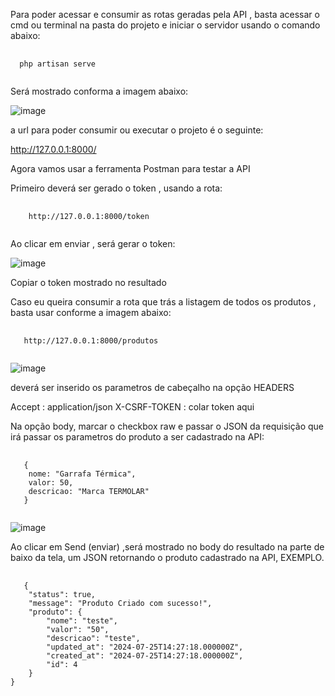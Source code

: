 
Para poder acessar e consumir as rotas geradas pela API , basta acessar o cmd ou terminal na pasta do projeto e iniciar o servidor usando o comando abaixo:


<pre class="language-php">
  <code class="language-php">
  php artisan serve
  </code>
</pre>

Será mostrado conforma a imagem abaixo:

![image](https://github.com/user-attachments/assets/8e6e1f33-46a2-4f25-8bcd-623de63eef88)

a url para poder consumir ou executar o projeto é o seguinte:

http://127.0.0.1:8000/

Agora vamos usar a ferramenta Postman para testar a API

Primeiro deverá ser gerado o token , usando a rota:

<pre class="language-php">
  <code class="language-php">
    http://127.0.0.1:8000/token
  </code>
</pre>

Ao clicar em enviar , será gerar o token:

![image](https://github.com/user-attachments/assets/e3980b1b-17fd-45af-a35c-65fde9bd748c)

Copiar o token mostrado no resultado

Caso eu queira consumir a rota que trás a listagem de todos os produtos , basta usar conforme a imagem abaixo:

<pre class="language-php">
  <code class="language-php">
   http://127.0.0.1:8000/produtos
  </code>
</pre>


![image](https://github.com/user-attachments/assets/2d1be8fc-11ae-4770-ba64-9f2e821fa952)

deverá ser inserido os parametros de cabeçalho na opção HEADERS

Accept : application/json
X-CSRF-TOKEN : colar token aqui

Na opção body, marcar o checkbox raw e passar o JSON da requisição que irá passar os parametros do produto a ser cadastrado na API:

<pre class="language-php">
  <code class="language-php">
   {
    nome: "Garrafa Térmica",
    valor: 50,
    descricao: "Marca TERMOLAR"
   }
  </code>
</pre>


![image](https://github.com/user-attachments/assets/c7963b17-0980-4036-9f45-ff2721254df1)

Ao clicar em Send (enviar) ,será mostrado no body do resultado na parte de baixo da tela, um JSON retornando o produto cadastrado na API, EXEMPLO.

<pre class="language-php">
  <code class="language-php">
   {
    "status": true,
    "message": "Produto Criado com sucesso!",
    "produto": {
        "nome": "teste",
        "valor": "50",
        "descricao": "teste",
        "updated_at": "2024-07-25T14:27:18.000000Z",
        "created_at": "2024-07-25T14:27:18.000000Z",
        "id": 4
    }
}
  </code>
</pre>







